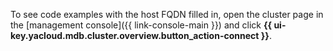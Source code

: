 To see code examples with the host FQDN filled in, open the cluster page in the [management console]({{ link-console-main }}) and click **{{ ui-key.yacloud.mdb.cluster.overview.button_action-connect }}**.
